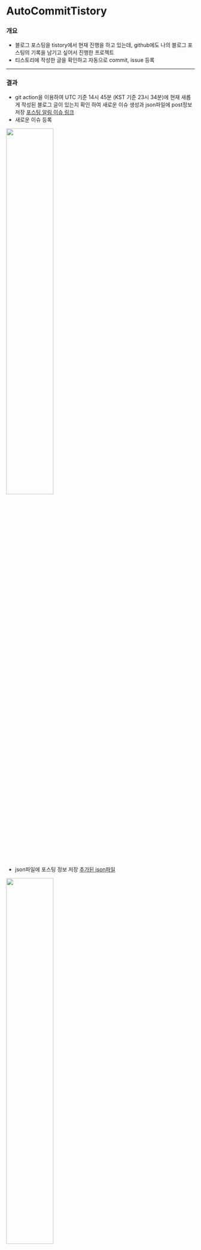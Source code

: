# AutoCommitTistory

### 개요
- 블로그 포스팅을 tistory에서 현재 진행을 하고 있는데, github에도 나의 블로그 포스팅의 기록을 남기고 싶어서 진행한 프로젝트
- 티스토리에 작성한 글을 확인하고 자동으로 commit, issue 등록


---
### 결과
- git action을 이용하여 UTC 기준 14시 45분 (KST 기준 23시 34분)에 현재 새롭게 작성된 블로그 글이 있는지 확인 하여 새로운 이슈 생성과 json파일에 post정보 저장
[포스팅 알림 이슈 링크](https://github.com/taxijjang/AutoCommitTistory/labels/new_posting)
- 새로운 이슈 등록
<img src="./images/new_issue.png" width="50%" height="50%">

  
- json파일에 포스팅 정보 저장
[추가된 json파일](https://github.com/taxijjang/AutoCommitTistory/blob/master/posts.json)
<img src="./images/add_posting_data.png" width="50%" height="50%">

---
### 사용방법
1. AutoCommitTistory repository를 fork 한다.
<img src="./images/repo_fork.png" width="50%" height="50%">
   

2. 아래에서 티스토리 access token과 github access token을 발급 한다.
   

3. fork를 한 위치의 repository에 발급한 token과 여러 환경 변수들을 github repository secret에 추가한다.

---
### 티스토리 access token 발급
- [티스토리 access token 발급 방법](https://taxijjang.tistory.com/144)


---
### github access token 발급
- [github access token 발급 방법](https://docs.github.com/en/authentication/keeping-your-account-and-data-secure/creating-a-personal-access-token)


---
### 환경 변수 설정
1. repo의 `settings`로 이동
2. `settings`의 `Secret`에서 `Actions secrets`를 이용하여 `New repository secret`를 생성
<img src="./images/add_environ.png" width="50%" height="50%">
   
- 환경 변수 정의
```
- github
MY_GITHUB_ACCESS_TOKEN: github에서 발급한 access token

- tistory
APP_ID: 발급된 app_id
SECRET_KEY: secret_key
REDIRECT_URI: 본인 티스토리 주소를 입력합니다 ex) https://taxijjang.tistory.com
ACCESS_TOKEN: tistory에서 발급 받은 access_token
USERNAME: 이슈에 남길 이름 ex)USERNAME의 블로그
REPO_NAME: 해당 프로젝트가 포함되어 있는 github repository의 이름
```
